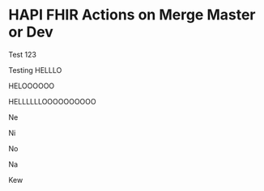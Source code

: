 # HAPI FHIR Actions on Merge Master or Dev

Test 123

Testing HELLLO

HELOOOOOO


HELLLLLLOOOOOOOOOO

Ne

Ni

No

Na

Kew